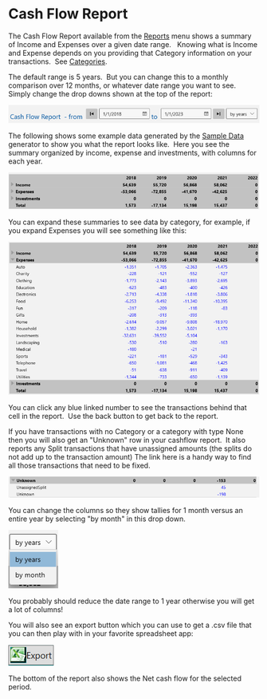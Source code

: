# Cash Flow Report

The Cash Flow Report available from the [Reports](index.md) menu shows a summary of Income and Expenses over a given date range.   Knowing what is Income and Expense depends on you providing that Category information on your transactions.  See [Categories](../Basics/Categories.md).

The default range is 5 years.  But you can change this to a monthly comparison over 12 months, or whatever date range you want to see.  Simply change the drop downs shown at the top of the report:

![](../Images/Cash%20Flow%20Report.png)

The following shows some example data generated by the [Sample Data](../Basics/SampleData.md) generator to show you what the report looks like.  Here you see the summary organized by income, expense and investments, with columns for each year. 

![](../Images/Cash%20Flow%20Report1.png)

You can expand these summaries to see data by category, for example, if you expand Expenses you will see something like this:

![](../Images/Cash%20Flow%20Report2.png)

You can click any blue linked number to see the transactions behind that cell in the report.  Use the back button to get back to the report.

If you have transactions with no Category or a category with type None then you will also get an "Unknown" row in your cashflow report.  It also reports any Split transactions that have unassigned amounts (the splits do not add up to the transaction amount) The link here is a handy way to find all those transactions that need to be fixed.

![](../Images/Cash%20Flow%20Report3.png)


You can change the columns so they show tallies for 1 month versus an entire year by selecting "by month" in this drop down.

![](../Images/Cash%20Flow%20Report4.png)

You probably should reduce the date range to 1 year otherwise you will get a lot of columns!

You will also see an export button which you can use to get a .csv file that you can then play with in your favorite spreadsheet app:

![](../Images/Cash%20Flow%20Report5.png)


The bottom of the report also shows the Net cash flow for the selected period.
